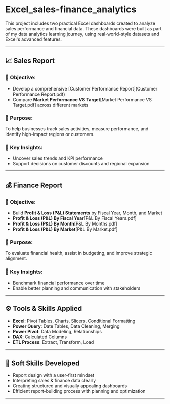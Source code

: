 # Excel_sales-finance_analytics

This project includes two practical Excel dashboards created to analyze sales performance and financial data. These dashboards were built as part of my data analytics learning journey, using real-world-style datasets and Excel's advanced features.

---

## 📈 Sales Report

### 🔹 Objective:
- Develop a comprehensive [Customer Performance Report](Customer Performance Report.pdf)
- Compare **Market Performance VS Target**[Market Performance VS Target.pdf] across different markets

### 🔹 Purpose:
To help businesses track sales activities, measure performance, and identify high-impact regions or customers.

### 🔹 Key Insights:
- Uncover sales trends and KPI performance
- Support decisions on customer discounts and regional expansion

---

## 💰 Finance Report

### 🔹 Objective:
- Build **Profit & Loss (P&L) Statements** by Fiscal Year, Month, and Market
-  **Profit & Loss (P&L) By Fiscal Year**[P&L By Fiscal Years.pdf]
-  **Profit & Loss (P&L) By Month**[P&L By Months.pdf]
-  **Profit & Loss (P&L) By Market**[P&L By Market.pdf]

### 🔹 Purpose:
To evaluate financial health, assist in budgeting, and improve strategic alignment.

### 🔹 Key Insights:
- Benchmark financial performance over time
- Enable better planning and communication with stakeholders

---

## ⚙️ Tools & Skills Applied

- **Excel**: Pivot Tables, Charts, Slicers, Conditional Formatting
- **Power Query**: Date Tables, Data Cleaning, Merging
- **Power Pivot**: Data Modeling, Relationships
- **DAX**: Calculated Columns
- **ETL Process**: Extract, Transform, Load

---

## 🧠 Soft Skills Developed

- Report design with a user-first mindset
- Interpreting sales & finance data clearly
- Creating structured and visually appealing dashboards
- Efficient report-building process with planning and optimization

---
